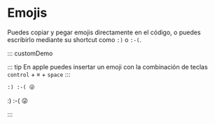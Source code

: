 # Emojis

Puedes copiar y pegar emojis directamente en el código, o puedes escribirlo mediante su shortcut como `:)` o `:-(`.

::: customDemo

<!-- prettier-ignore -->
::: tip
En apple puedes insertar un emoji con la combinación de teclas `control` + `⌘` + `space`
:::

```markdown
:) :-( 😜
```

:) :-( 😜

:::
